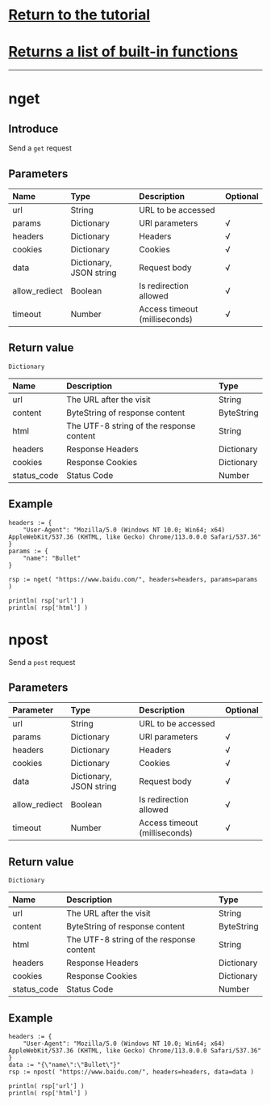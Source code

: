 # [Return to the tutorial](../README.md)
# [Returns a list of built-in functions](../builtFunc.md)
***

# nget
## Introduce
Send a `get` request
## Parameters
| Name          | Type                    | Description                   | Optional |
|:--------------|:------------------------|:------------------------------|:---------|
| url           | String                  | URL to be accessed            |          |
| params        | Dictionary              | URl parameters                | √        |
| headers       | Dictionary              | Headers                       | √        |
| cookies       | Dictionary              | Cookies                       | √        |
| data          | Dictionary, JSON string | Request body                  | √        |
| allow_rediect | Boolean                 | Is redirection allowed        | √        |
| timeout       | Number                  | Access timeout (milliseconds) | √        |  
## Return value
`Dictionary`

| Name        | Description                              | Type       |
|:------------|:-----------------------------------------|:-----------|
| url         | The URL after the visit                  | String     |
| content     | ByteString of response content           | ByteString |
| html        | The UTF-8 string of the response content | String     |
| headers     | Response Headers                         | Dictionary |
| cookies     | Response Cookies                         | Dictionary |
| status_code | Status Code                              | Number     |
## Example
```bullet
headers := {
    "User-Agent": "Mozilla/5.0 (Windows NT 10.0; Win64; x64) AppleWebKit/537.36 (KHTML, like Gecko) Chrome/113.0.0.0 Safari/537.36"
}
params := {
    "name": "Bullet"
}

rsp := nget( "https://www.baidu.com/", headers=headers, params=params )

println( rsp['url'] )
println( rsp['html'] )
```

# npost
Send a `post` request
## Parameters
| Parameter     | Type                    | Description                   | Optional |
|:--------------|:------------------------|:------------------------------|:---------|
| url           | String                  | URL to be accessed            |          |
| params        | Dictionary              | URl parameters                | √        |
| headers       | Dictionary              | Headers                       | √        |
| cookies       | Dictionary              | Cookies                       | √        |
| data          | Dictionary, JSON string | Request body                  | √        |
| allow_rediect | Boolean                 | Is redirection allowed        | √        |
| timeout       | Number                  | Access timeout (milliseconds) | √        | 
## Return value
`Dictionary`

| Name        | Description                              | Type       |
|:------------|:-----------------------------------------|:-----------|
| url         | The URL after the visit                  | String     |
| content     | ByteString of response content           | ByteString |
| html        | The UTF-8 string of the response content | String     |
| headers     | Response Headers                         | Dictionary |
| cookies     | Response Cookies                         | Dictionary |
| status_code | Status Code                              | Number     |
## Example
```bullet
headers := {
    "User-Agent": "Mozilla/5.0 (Windows NT 10.0; Win64; x64) AppleWebKit/537.36 (KHTML, like Gecko) Chrome/113.0.0.0 Safari/537.36"
}
data := "{\"name\":\"Bullet\"}"
rsp := npost( "https://www.baidu.com/", headers=headers, data=data )

println( rsp['url'] )
println( rsp['html'] )
```